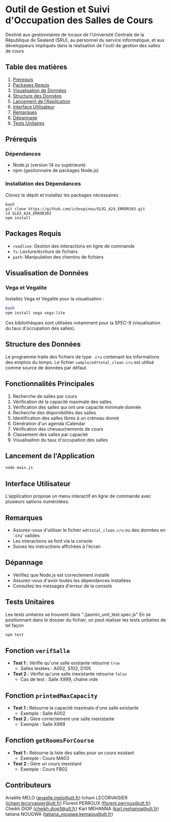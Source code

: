 # Outil de Gestion et Suivi d'Occupation des Salles de Cours
Destiné aux gestionnaires de locaux de l'Université Centrale de la République de Sealand (SRU), au personnel du service informatique, et aux développeurs impliqués dans la réalisation de l'outil de gestion des salles de cours

## Table des matières
1. [Prérequis](#prérequis)
2. [Packages Requis](#packages-requis)
3. [Visualisation de Données](#visualisation-de-données)
4. [Structure des Données](#structure-des-données)
5. [Lancement de l'Application](#lancement-de-lapplication)
6. [Interface Utilisateur](#interface-utilisateur)
7. [Remarques](#remarques)
8. [Dépannage](#dépannage)
9. [Tests Unitaires](#tests-unitaires)

## Prérequis

### Dépendances

- Node.js (version 14 ou supérieure)
- npm (gestionnaire de packages Node.js)

### Installation des Dépendances

Clonez le dépôt et installez les packages nécessaires :

```
bash
git clone https://github.com/ichoupinou/GL02_A24_ERROR303.git
cd GL02_A24_ERROR303
npm install 

```

## Packages Requis

- `readline`: Gestion des interactions en ligne de commande
- `fs`: Lecture/écriture de fichiers
- `path`: Manipulation des chemins de fichiers

## Visualisation de Données

### Vega et Vegalite

Installez Vega et Vegalite pour la visualisation :

```bash
bash
npm install vega vega-lite

```

Ces bibliothèques sont utilisées notamment pour la SPEC-9 (visualisation du taux d'occupation des salles).

## Structure des Données

Le programme traite des fichiers de type `.cru` contenant les informations des emplois du temps. Le fichier `sample/edttotal_clean.cru` est utilisé comme source de données par défaut.

## Fonctionnalités Principales

1. Recherche de salles par cours
2. Vérification de la capacité maximale des salles
3. Vérification des salles qui ont une capacité minimale donnée
4. Recherche des disponibilités des salles
5. Identification des salles libres à un créneau donné
6. Génération d'un agenda iCalendar
7. Vérification des chevauchements de cours
8. Classement des salles par capacité
9. Visualisation du taux d'occupation des salles

## Lancement de l'Application

```bash
node main.js

```

## Interface Utilisateur

L'application propose un menu interactif en ligne de commande avec plusieurs options numérotées.

## Remarques

- Assurez-vous d'utiliser le fichier `edttotal_clean.cru` ou des données en '.cru' valides
- Les interactions se font via la console
- Suivez les instructions affichées à l'écran

## Dépannage

- Vérifiez que Node.js est correctement installé
- Assurez-vous d'avoir toutes les dépendances installées
- Consultez les messages d'erreur de la console

## Tests Unitaires

Les tests unitaires se trouvent dans "./jasmin_unit_test.spec.js"
En se positionnant dans le dossier du fichier, on peut réaliser les tests unitaires de tel façon

```bash
npm test

```

## Fonction `verifSalle`

- **Test 1 :** Vérifie qu'une salle existante retourne `true`
    - Salles testées : A002, S102, D105
- **Test 2 :** Vérifie qu'une salle inexistante retourne `false`
    - Cas de test : Salle X999, chaîne vide

## Fonction `printedMaxCapacity`

- **Test 1 :** Retourne la capacité maximale d'une salle existante
    - Exemple : Salle A002
- **Test 2 :** Gère correctement une salle inexistante
    - Exemple : Salle X999

## Fonction `getRoomsForCourse`

- **Test 1 :** Retourne la liste des salles pour un cours existant
    - Exemple : Cours MA03
- **Test 2 :** Gère un cours inexistant
    - Exemple : Cours FB02

## Contributeurs

Anaëlle MELO (anaelle.melo@utt.fr)
Icham LECORVAISIER (icham.lecorvaisier@utt.fr)
Florent PERROUX (florent.perroux@utt.fr)
Cheikh DIOP (cheikh.diop1@utt.fr)
Karl MEHANNA (karl.mehanna@utt.fr)
tatiana NOUGWA (tatiana_nougwa.kemajou@utt.fr)
